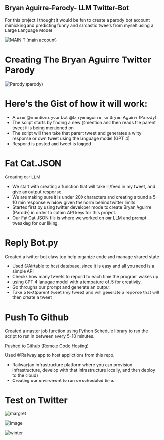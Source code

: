 ## Bryan Aguirre-Parody- LLM Twitter-Bot
For this project I thought it would be fun to create a parody bot account mimicking and predicting funny and sarcastic tweets from myself using a Large Language Model 


![MAIN T](https://github.com/user-attachments/assets/a1867344-08ce-4e19-9b0a-200180df7fd4)  (main account)
# Creating The Bryan Aguirre Twitter Parody

![Parody](https://github.com/user-attachments/assets/49bf57bd-0c8c-4ec7-8454-fa9a32597577)  (parody)



# Here's the Gist of how it will work:
 - A user @mentions your bot @b_ryanaguirre_ or Bryan Aguirre (Parody)
 - The script starts by finding a new @mention and then reads the parent tweet it is being mentioned on
 - The script will then take that parent tweet and generates a witty response or own tweet using the language model (GPT 4)
 - Respond is posted and tweet is logged


 # Fat Cat.JSON
 Creating our LLM
 - We start with creating a function that will take in/feed in my tweet, and give an output response.
 - We are making sure it is under 200 characters and creating around a 5-10 min response window given the norm behind twitter limits.
 - Started first by using twitter developer mode to create Bryan Aguirre (Parody) in order to obtain API keys for this project.
 - Our Fat Cat JSON file is where we worked on our LLM and prompt tweaking for our liking. 

# Reply Bot.py
 Created a twitter bot class top help organize code and manage shared state
   - Used @Airtable to host database, since it is easy and all you need is a simple API 
   - Checks how many tweets to repond to each time the program wakes up
   - using GPT 4 lanugae model with a tempature of .5 for creativity.
   - Go throughs our prompt and generate an output
   - Take a text(parent tweet (my tweet) and will generate a reponse that will then create a tweet


# Push To Github
Created a master job function using Python Schedule library to run the script to run in between every 5-10 minutes. 

Pushed to Github (Remote Code Hosting)

Used @Railway.app to host applictions from this repo.
- Railway(an infrastructure platform where you can provision infrastructure, develop with that infrastructure locally, and then deploy to the cloud)
- Creating our enviroment to run on scheduled time.


# Test on Twitter 
![margret](https://github.com/user-attachments/assets/0e82c2ee-5ec6-4e51-a680-fa29af36b19a)

![image](https://github.com/user-attachments/assets/23786135-0edd-499c-ba55-cfe506ab59c0)


![winter](https://github.com/user-attachments/assets/99b9dd57-ae56-47f8-bd69-fd54159cfd84)





 
